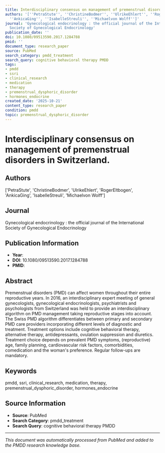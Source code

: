 ```yaml
---
title: Interdisciplinary consensus on management of premenstrual disorders in Switzerland.
authors: '[''PetraStute'', ''ChristineBodmer'', ''UlrikeEhlert'', ''RogerEltbogen'',
  ''AnkicaGing'', ''IsabelleStreuli'', ''Michaelvon Wolff'']'
journal: 'Gynecological endocrinology : the official journal of the International
  Society of Gynecological Endocrinology'
publication_date: ''
doi: 10.1080/09513590.2017.1284788
pmid: ''
document_type: research_paper
source: PubMed
search_category: pmdd_treatment
search_query: cognitive behavioral therapy PMDD
tags:
- pmdd
- ssri
- clinical_research
- medication
- therapy
- premenstrual_dysphoric_disorder
- hormones_endocrine
created_date: '2025-10-21'
content_type: research_paper
condition: pmdd
topic: premenstrual_dysphoric_disorder
---
```


# Interdisciplinary consensus on management of premenstrual disorders in Switzerland.

## Authors
['PetraStute', 'ChristineBodmer', 'UlrikeEhlert', 'RogerEltbogen', 'AnkicaGing', 'IsabelleStreuli', 'Michaelvon Wolff']

## Journal
Gynecological endocrinology : the official journal of the International Society of Gynecological Endocrinology

## Publication Information
- **Year**: 
- **DOI**: 10.1080/09513590.2017.1284788
- **PMID**: 

## Abstract
Premenstrual disorders (PMD) can affect women throughout their entire reproductive years. In 2016, an interdisciplinary expert meeting of general gynecologists, gynecological endocrinologists, psychiatrists and psychologists from Switzerland was held to provide an interdisciplinary algorithm on PMD management taking reproductive stages into account. The Swiss PMD algorithm differentiates between primary and secondary PMD care providers incorporating different levels of diagnostic and treatment. Treatment options include cognitive behavioral therapy, alternative therapy, antidepressants, ovulation suppression and diuretics. Treatment choice depends on prevalent PMD symptoms, (reproductive) age, family planning, cardiovascular risk factors, comorbidities, comedication and the woman's preference. Regular follow-ups are mandatory.

## Keywords
pmdd, ssri, clinical_research, medication, therapy, premenstrual_dysphoric_disorder, hormones_endocrine

## Source Information
- **Source**: PubMed
- **Search Category**: pmdd_treatment
- **Search Query**: cognitive behavioral therapy PMDD

---
*This document was automatically processed from PubMed and added to the PMDD research knowledge base.*
